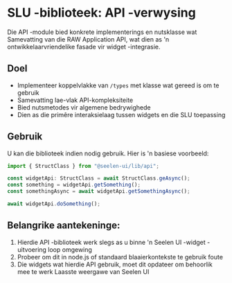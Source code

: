 # **SLU -biblioteek: API -verwysing**

Die API -module bied konkrete implementerings en nutsklasse wat 
Samevatting van die RAW Application API, wat dien as 'n ontwikkelaarvriendelike fasade vir 
widget -integrasie.

## **Doel**

* Implementeer koppelvlakke van `/types` met klasse wat gereed is om te gebruik
* Samevatting lae-vlak API-kompleksiteite
* Bied nutsmetodes vir algemene bedrywighede
* Dien as die primêre interaksielaag tussen widgets en die SLU 
  toepassing

## **Gebruik**

U kan die biblioteek indien nodig gebruik. Hier is 'n basiese voorbeeld:

```ts
import { StructClass } from "@seelen-ui/lib/api";

const widgetApi: StructClass = await StructClass.geAsync();
const something = widgetApi.getSomething();
const somethingAsync = await widgetApi.getSomethingAsync();

await widgetApi.doSomething();
```

## **Belangrike aantekeninge:**

1. Hierdie API -biblioteek werk slegs as u binne 'n Seelen UI -widget -uitvoering loop 
   omgewing
2. Probeer om dit in node.js of standaard blaaierkontekste te gebruik 
   foute
3. Die widgets wat hierdie API gebruik, moet dit opdateer om behoorlik mee te werk 
   Laasste weergawe van Seelen UI
